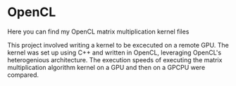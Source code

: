 # OpenCL
Here you can find my OpenCL matrix multiplication kernel files

This project involved writing a kernel to be excecuted on a remote GPU. The kernel was set up using C++ and written in OpenCL, leveraging OpenCL's heterogenious architecture. The execution speeds of executing the matrix multiplication algorithm kernel on a GPU and then on a GPCPU were compared.
